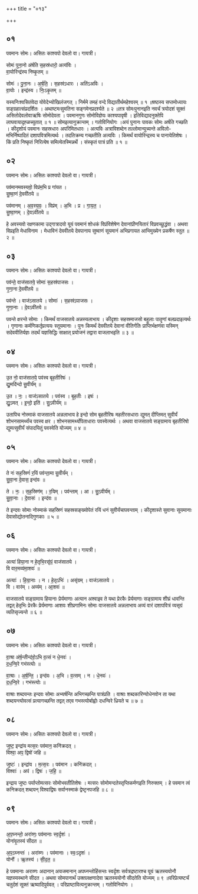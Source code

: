 +++
title = "०१३"

+++


## ०१
पवमानः सोमः। असितः काश्यपो देवलो वा। गायत्री।

सोमः॑ पुना॒नो अ॑र्षति स॒हस्र॑धारो॒ अत्य॑विः ।  
वा॒योरिन्द्र॑स्य निष्कृ॒तम् ॥

सोमः॑ । पु॒ना॒नः । अ॒र्ष॒ति॒ । स॒हस्र॑ऽधारः । अति॑ऽअविः ।  
वा॒योः । इन्द्र॑स्य । निः॒ऽकृ॒तम् ॥

यस्यनिःश्वसितंवेदा योवेदेभ्योखिलंजगत् । निर्ममे तमहं वन्दे विद्यातीर्थमहेश्वरम् ॥ १ ॥षष्ठस्य सप्तमोध्यायः सङ्ग्रहात्संप्रदर्शितः । अथाष्टमःसुमतिना सङ्गमेनप्रदर्श्यते ॥ २ ॥तत्र सोमःपुनानइति नवर्चं त्रयोदशं सूक्तं असितोदेवलोवाऋषिः सोमोदेवता । पवमानगुणः सोमोविज्ञेयः काश्यपावृषी । इतिविद्यादनुक्तेपि लाघवायादृह्ळच्युतात् ॥ १ ॥ सोमइत्यानुक्रान्तम् । गतोविनियोगः ।अयं पुनानः पावकः सोमः अर्षति गच्छति । कीदृशोयं पवमानः सहस्रधारः अपरिमितधारः । अत्यविः अत्राविशब्देन तल्लोमान्युच्यन्ते अविलो- मभिर्निष्पादितं दशापवित्रमित्यर्थः । तदतिक्रम्य गच्छतीति अत्यविः । किमर्थं वायोरिन्द्रस्य च पानायेतिशेषः । किं प्रति निष्कृतं निरित्येष समित्येतस्मिन्नर्थे । संस्कृतं पात्रं प्रति ॥ १ ॥

## ०२
पवमानः सोमः। असितः काश्यपो देवलो वा। गायत्री।

पव॑मानमवस्यवो॒ विप्र॑म॒भि प्र गा॑यत ।  
सु॒ष्वा॒णं दे॒ववी॑तये ॥

पव॑मानम् । अ॒व॒स्य॒वः॒ । विप्र॑म् । अ॒भि । प्र । गा॒य॒त॒ ।  
सु॒ष्वा॒णम् । दे॒वऽवी॑तये ॥

हे अवस्यवो रक्षणकामा उद्गात्रादयो यूयं पवमानं शोधकं विप्रंविशेषेण देवानांप्रीणयितारं विप्रवच्छुद्धंवा । अथवा विप्रइति मेधाविनाम । मेधाविनं देववीतये देवपानाय सुष्वाणं सूयमानं अभिप्रगायत आभिमुख्येन प्रकर्षेण स्तुत ॥ २ ॥

## ०३
पवमानः सोमः। असितः काश्यपो देवलो वा। गायत्री।

पव॑न्ते॒ वाज॑सातये॒ सोमाः॑ स॒हस्र॑पाजसः ।  
गृ॒णा॒ना दे॒ववी॑तये ॥

पव॑न्ते । वाज॑ऽसातये । सोमाः॑ । स॒हस्र॑ऽपाजसः ।  
गृ॒णा॒नाः । दे॒वऽवी॑तये ॥

पवन्ते क्षरन्ते सोमाः । किमर्थं वाजसातये अन्नस्यलाभाय । कीदृशाः सहस्रमाजसो बहुलाः पातॄणां बलप्रदाइत्यर्थः । गृणानाः कर्मणिकर्तृप्रत्ययः स्तूयमानाः । पुनः किमर्थं देववीतये देवानां वीतिर्गतिः प्राप्तिर्भक्षणंवा यस्मिन् सदेववीतिर्यज्ञः तदर्थं यज्ञसिद्धिः साक्षात् प्रयोजनं तद्वारा वाजलाभइति ॥ ३ ॥

## ०४
पवमानः सोमः। असितः काश्यपो देवलो वा। गायत्री।

उ॒त नो॒ वाज॑सातये॒ पव॑स्व बृह॒तीरिषः॑ ।  
द्यु॒मदि॑न्दो सु॒वीर्य॑म् ॥

उ॒त । नः॒ । वाज॑ऽसातये । पव॑स्व । बृ॒ह॒तीः । इषः॑ ।  
द्यु॒ऽमत् । इ॒न्दो॒ इति॑ । सु॒ऽवीर्य॑म् ॥

उतापिच नोस्माकं वाजसातये अन्नलाभाय हे इन्दो सोम बृहतीरिषः महतीरसधाराः द्युमत् दीप्तिमत् सुवीर्यं शोभनसामर्थ्यंच पवस्व क्षर । शोभनसामर्थ्योपेताधाराः पवस्वेत्यर्थः । अथवा वाजसातये सङ्ग्रामाय बृहतीरिषो द्युमत्सुवीर्यं संपादयितुं पवस्वेति योज्यम् ॥ ४ ॥

## ०५
पवमानः सोमः। असितः काश्यपो देवलो वा। गायत्री।

ते नः॑ सह॒स्रिणं॑ र॒यिं पव॑न्ता॒मा सु॒वीर्य॑म् ।  
सु॒वा॒ना दे॒वास॒ इन्द॑वः ॥

ते । नः॒ । स॒ह॒स्रिण॑म् । र॒यिम् । पव॑न्ताम् । आ । सु॒ऽवीर्य॑म् ।  
सु॒वा॒नाः । दे॒वासः॑ । इन्द॑वः ॥

ते इन्दवः सोमाः नोस्माकं सहस्रिणं सहस्रसङ्ख्योपेतं रयिं धनं सुवीर्यंचापवन्ताम् । कीदृशास्ते सुवानाः सूयमानाः देवासोद्योतनादिगुणकाः ॥ ५ ॥

## ०६
पवमानः सोमः। असितः काश्यपो देवलो वा। गायत्री।

अत्या॑ हिया॒ना न हे॒तृभि॒रसृ॑ग्रं॒ वाज॑सातये ।  
वि वार॒मव्य॑मा॒शवः॑ ॥

अत्याः॑ । हि॒या॒नाः । न । हे॒तृऽभिः॑ । असृ॑ग्रम् । वाज॑ऽसातये ।  
वि । वार॑म् । अव्य॑म् । आ॒शवः॑ ॥

वाजसातये सङ्ग्रामाय हियानाः प्रेर्यमाणाः अत्यान अश्वाइव ते यथा प्रेरकैः प्रेर्यमाणाः सङ्ग्रामाय शीघ्रं धावन्ति तद्वत् हेतृभिः प्रेरकैः प्रेर्यमाणाः आशवः शीघ्रगामिनः सोमाः वाजसातये अन्नलाभाय अव्यं वारं दशापवित्रं व्यसृग्रं व्यतिसृज्यन्ते ॥ ६ ॥

## ०७
पवमानः सोमः। असितः काश्यपो देवलो वा। गायत्री।

वा॒श्रा अ॑र्ष॒न्तीन्द॑वो॒ऽभि व॒त्सं न धे॒नवः॑ ।  
द॒ध॒न्वि॒रे गभ॑स्त्योः ॥

वा॒श्राः । अ॒र्ष॒न्ति॒ । इन्द॑वः । अ॒भि । व॒त्सम् । न । धे॒नवः॑ ।  
द॒ध॒न्वि॒रे । गभ॑स्त्योः ॥

वाश्राः शब्दयन्तः इन्दवः सोमाः अभ्यर्षन्ति अभिगच्छन्ति पात्रंप्रति । वाश्राः शब्दकारिण्योधेनवोन ता यथा शब्दयन्त्योवत्सं प्रत्यागच्छन्ति तद्वत् तएव गभस्त्योर्बाह्वोः दधन्विरे ध्रियते च ॥ ७ ॥

## ०८
पवमानः सोमः। असितः काश्यपो देवलो वा। गायत्री।

जुष्ट॒ इन्द्रा॑य मत्स॒रः पव॑मान॒ कनि॑क्रदत् ।  
विश्वा॒ अप॒ द्विषो॑ जहि ॥

जुष्टः॑ । इन्द्रा॑य । म॒त्स॒रः । पव॑मान । कनि॑क्रदत् ।  
विश्वाः॑ । अप॑ । द्विषः॑ । ज॒हि॒ ॥

इन्द्राय जुष्टः पर्याप्तोमत्सरः सोमोभवतीतिशेषः । मत्सरः सोमोमन्दतेस्तृप्तिकर्मणइति निरुक्तम् । हे पवमान त्वं कनिक्रदत् शब्दयन् विश्वाद्विषः सर्वानस्माकं द्वेष्टृनपजहि ॥ ८ ॥

## ०९
पवमानः सोमः। असितः काश्यपो देवलो वा। गायत्री।

अ॒प॒घ्नन्तो॒ अरा॑व्णः॒ पव॑मानाः स्व॒र्दृशः॑ ।  
योना॑वृ॒तस्य॑ सीदत ॥

अ॒प॒ऽघ्नन्तः॑ । अरा॑व्णः । पव॑मानाः । स्वः॒ऽदृशः॑ ।  
योनौ॑ । ऋ॒तस्य॑ । सी॒द॒त॒ ॥

हे पवमानाः अराव्णः अदानान् अयजमानान् अपघ्नन्तोहिंसन्तः स्वर्दृशः सर्वत्रद्रष्टारश्च यूयं ऋतस्ययोनौ यज्ञस्यस्थाने सीदत । अथवा सोमपानार्थं उक्तलक्षणादेवा ऋतस्ययोनौ सीदतेति योज्यम् ॥ ९ ॥परिप्रेत्यष्टर्चं चतुर्दशं सूक्तं ऋष्यादिपुर्ववत् । परिप्राष्टावित्यनुक्रान्तम् । गतोविनियोगः ।